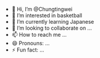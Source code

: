 - 👋 Hi, I’m @Chungtingwei
- 👀 I’m interested in basketball
- 🌱 I’m currently learning Japanese
- 💞️ I’m looking to collaborate on ...
- 📫 How to reach me ...
- 😄 Pronouns: ...
- ⚡ Fun fact: ...

<!---
Chungtingwei/Chungtingwei is a ✨ special ✨ repository because its `README.md` (this file) appears on your GitHub profile.
You can click the Preview link to take a look at your changes.
--->
